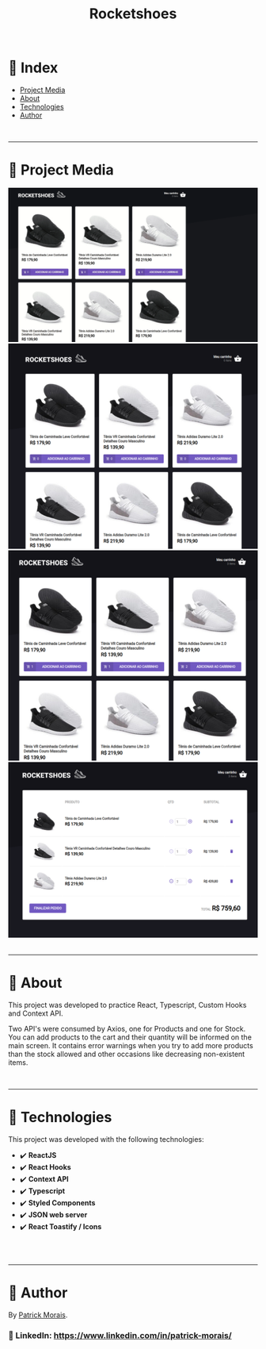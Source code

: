 <h1 align="center">Rocketshoes</h1>
<br />

# :pushpin: Index
- [Project Media](#camera_flash-project-media)
- [About](#monocle_face-about)
- [Technologies](#rocket-technologies)
- [Author](#closed_book-author)
<br />

---
# :camera_flash: Project Media
<div align="center">
  <img src="src/assets/images/rocket.gif" width="600px"/>
  <img src="src/assets/images/rocketshoes.png" width="600px"/>
  <img src="src/assets/images/rocketshoes2.png" width="600px"/>
  <img src="src/assets/images/rocketshoes3.png" width="600px"/>
</div>

<br />

---
# :monocle_face: About
This project was developed to practice React, Typescript, Custom Hooks and Context API.

Two API's were consumed by Axios, one for Products and one for Stock.
You can add products to the cart and their quantity will be informed on the main screen.
It contains error warnings when you try to add more products than the stock allowed and other occasions like decreasing non-existent items.

<br />

---

# :rocket: Technologies
This project was developed with the following technologies: <br>
- :heavy_check_mark: **ReactJS**
- :heavy_check_mark: **React Hooks**
- :heavy_check_mark: **Context API**
- :heavy_check_mark: **Typescript**
- :heavy_check_mark: **Styled Components**
- :heavy_check_mark: **JSON web server**
- :heavy_check_mark: **React Toastify / Icons**
<br><br>
<br />

---

# :closed_book: Author
By [Patrick Morais](https://github.com/PatrickMoraisN).
### :link: LinkedIn: https://www.linkedin.com/in/patrick-morais/